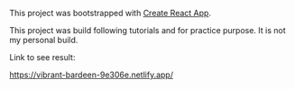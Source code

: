 This project was bootstrapped with [Create React App](https://github.com/facebook/create-react-app).

This project was build following tutorials and for practice purpose. It is not my personal build.

Link to see result:

https://vibrant-bardeen-9e306e.netlify.app/
